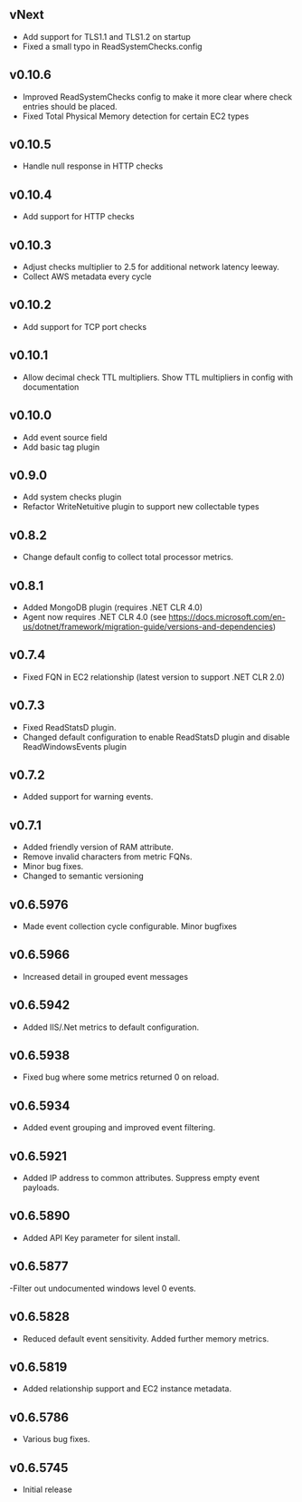 ## vNext
- Add support for TLS1.1 and TLS1.2 on startup
- Fixed a small typo in ReadSystemChecks.config

## v0.10.6
- Improved ReadSystemChecks config to make it more clear where check entries should be placed.
- Fixed Total Physical Memory detection for certain EC2 types

## v0.10.5
- Handle null response in HTTP checks

## v0.10.4
- Add support for HTTP checks

## v0.10.3
- Adjust checks multiplier to 2.5 for additional network latency leeway.
- Collect AWS metadata every cycle

## v0.10.2
- Add support for TCP port checks

## v0.10.1
- Allow decimal check TTL multipliers. Show TTL multipliers in config with documentation

## v0.10.0
- Add event source field
- Add basic tag plugin

## v0.9.0
- Add system checks plugin
- Refactor WriteNetuitive plugin to support new collectable types

## v0.8.2
- Change default config to collect total processor metrics.

## v0.8.1
- Added MongoDB plugin (requires .NET CLR 4.0)
- Agent now requires .NET CLR 4.0 (see https://docs.microsoft.com/en-us/dotnet/framework/migration-guide/versions-and-dependencies)

## v0.7.4
- Fixed FQN in EC2 relationship (latest version to support .NET CLR 2.0)

## v0.7.3
- Fixed ReadStatsD plugin.
- Changed default configuration to enable ReadStatsD plugin and disable ReadWindowsEvents plugin

## v0.7.2
- Added support for warning events.

## v0.7.1
- Added friendly version of RAM attribute.
- Remove invalid characters from metric FQNs.
- Minor bug fixes.
- Changed to semantic versioning

## v0.6.5976
- Made event collection cycle configurable. Minor bugfixes

## v0.6.5966
- Increased detail in grouped event messages

## v0.6.5942
- Added IIS/.Net metrics to default configuration.

## v0.6.5938
- Fixed bug where some metrics returned 0 on reload.

## v0.6.5934
- Added event grouping and improved event filtering.

## v0.6.5921
- Added IP address to common attributes. Suppress empty event payloads.

## v0.6.5890
- Added API Key parameter for silent install.

## v0.6.5877
-Filter out undocumented windows level 0 events.

## v0.6.5828
- Reduced default event sensitivity. Added further memory metrics.

## v0.6.5819
- Added relationship support and EC2 instance metadata.

## v0.6.5786
- Various bug fixes.

## v0.6.5745
- Initial release
